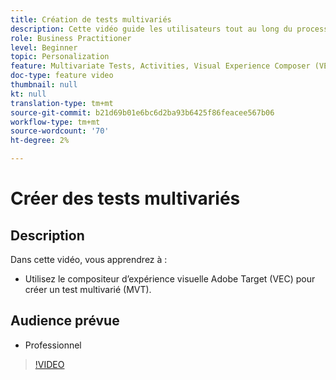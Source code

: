 ```yaml
---
title: Création de tests multivariés
description: Cette vidéo guide les utilisateurs tout au long du processus clé de création d’un test multivarié (MVT) en Adobe Target. Découvrez les étapes de création et d’interprétation des tests multivariés.
role: Business Practitioner
level: Beginner
topic: Personalization
feature: Multivariate Tests, Activities, Visual Experience Composer (VEC)
doc-type: feature video
thumbnail: null
kt: null
translation-type: tm+mt
source-git-commit: b21d69b01e6bc6d2ba93b6425f86feacee567b06
workflow-type: tm+mt
source-wordcount: '70'
ht-degree: 2%

---
```



# Créer des tests multivariés

## Description

Dans cette vidéo, vous apprendrez à :

* Utilisez le compositeur d’expérience visuelle Adobe Target (VEC) pour créer un test multivarié (MVT).

## Audience prévue

* Professionnel

>[!VIDEO](https://video.tv.adobe.com/v/17395/?quality=12)